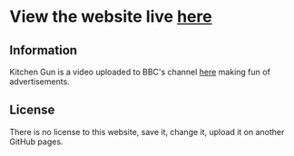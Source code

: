 # View the website live [here](https://rocky-rickaby10.github.io/kitchen-gun/#home)

## Information
Kitchen Gun is a video uploaded to BBC's channel [here](https://www.youtube.com/watch?v=6-7NDP8V-6A) making fun of advertisements. 

## License
There is no license to this website, save it, change it, upload it on another GitHub pages.
